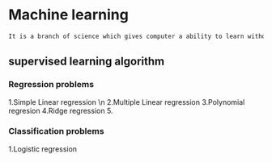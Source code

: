 # Machine learning
``` bash
It is a branch of science which gives computer a ability to learn without being explicitly programmed 
```


## supervised learning algorithm
### Regression  problems
  1.Simple Linear regression \n
  2.Multiple Linear regression
  3.Polynomial regresion
  4.Ridge regression
  5.
### Classification problems
   1.Logistic regression
